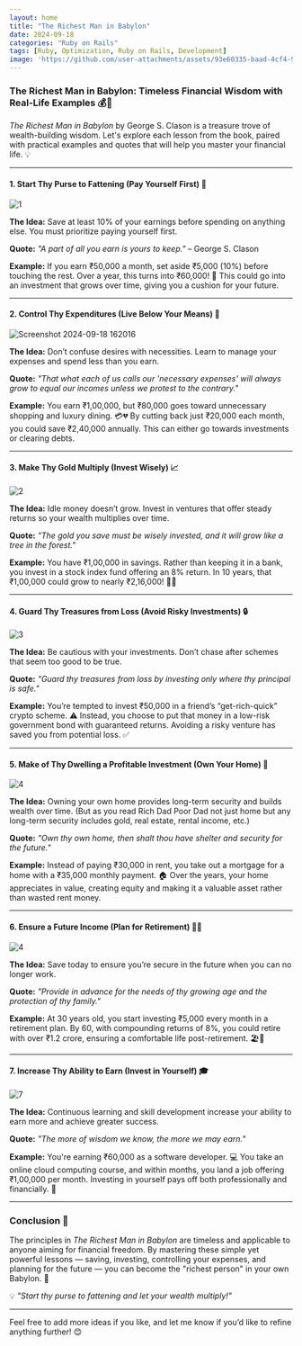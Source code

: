 ```yaml
---
layout: home
title: "The Richest Man in Babylon"
date: 2024-09-18
categories: "Ruby on Rails"
tags: [Ruby, Optimization, Ruby on Rails, Development]
image: 'https://github.com/user-attachments/assets/93e60335-baad-4cf4-997b-0351b46e50db'
---
```


### The Richest Man in Babylon: Timeless Financial Wisdom with Real-Life Examples 💰📖

*The Richest Man in Babylon* by George S. Clason is a treasure trove of wealth-building wisdom. Let's explore each lesson from the book, paired with practical examples and quotes that will help you master your financial life. 💡

---

#### 1. **Start Thy Purse to Fattening (Pay Yourself First) 💸**

![1](https://github.com/user-attachments/assets/93e60335-baad-4cf4-997b-0351b46e50db)

**The Idea:**
Save at least 10% of your earnings before spending on anything else. You must prioritize paying yourself first.

**Quote:**
*"A part of all you earn is yours to keep."* – George S. Clason

**Example:**
If you earn ₹50,000 a month, set aside ₹5,000 (10%) before touching the rest. Over a year, this turns into ₹60,000! 🎯 This could go into an investment that grows over time, giving you a cushion for your future.

---

#### 2. **Control Thy Expenditures (Live Below Your Means) 🛑**

![Screenshot 2024-09-18 162016](https://github.com/user-attachments/assets/9fafb3ea-5326-4eb5-9d8f-38a68923a3ad)

**The Idea:**
Don’t confuse desires with necessities. Learn to manage your expenses and spend less than you earn.

**Quote:**
*"That what each of us calls our 'necessary expenses' will always grow to equal our incomes unless we protest to the contrary."*

**Example:**
You earn ₹1,00,000, but ₹80,000 goes toward unnecessary shopping and luxury dining. 💳💔 By cutting back just ₹20,000 each month, you could save ₹2,40,000 annually. This can either go towards investments or clearing debts.

---

#### 3. **Make Thy Gold Multiply (Invest Wisely) 📈**

![2](https://github.com/user-attachments/assets/eeb17956-8c07-4b83-86da-08d29dd78147)


**The Idea:**
Idle money doesn’t grow. Invest in ventures that offer steady returns so your wealth multiplies over time.

**Quote:**
*"The gold you save must be wisely invested, and it will grow like a tree in the forest."*

**Example:**
You have ₹1,00,000 in savings. Rather than keeping it in a bank, you invest in a stock index fund offering an 8% return. In 10 years, that ₹1,00,000 could grow to nearly ₹2,16,000! 🌳✨

---

#### 4. **Guard Thy Treasures from Loss (Avoid Risky Investments) 🔒**

![3](https://github.com/user-attachments/assets/3dd6e341-b51d-47da-bf3e-8e71f340edb1)

**The Idea:**
Be cautious with your investments. Don’t chase after schemes that seem too good to be true.

**Quote:**
*"Guard thy treasures from loss by investing only where thy principal is safe."*

**Example:**
You’re tempted to invest ₹50,000 in a friend’s “get-rich-quick” crypto scheme. ⚠️ Instead, you choose to put that money in a low-risk government bond with guaranteed returns. Avoiding a risky venture has saved you from potential loss. ✅

---

#### 5. **Make of Thy Dwelling a Profitable Investment (Own Your Home) 🏡**

![4](https://github.com/user-attachments/assets/26771f1c-7bde-4d0f-a6fa-5ba9de316373)

**The Idea:**
Owning your own home provides long-term security and builds wealth over time. (But as you read Rich Dad Poor Dad not just home but any long-term security includes gold, real estate, rental income, etc.)

**Quote:**
*"Own thy own home, then shalt thou have shelter and security for the future."*

**Example:**
Instead of paying ₹30,000 in rent, you take out a mortgage for a home with a ₹35,000 monthly payment. 🏠 Over the years, your home appreciates in value, creating equity and making it a valuable asset rather than wasted rent money.

---

#### 6. **Ensure a Future Income (Plan for Retirement) 👵👴**

![4](https://github.com/user-attachments/assets/563a4f18-c9c9-4182-984e-5f73da8d52e4)

**The Idea:**
Save today to ensure you’re secure in the future when you can no longer work.

**Quote:**
*"Provide in advance for the needs of thy growing age and the protection of thy family."*

**Example:**
At 30 years old, you start investing ₹5,000 every month in a retirement plan. By 60, with compounding returns of 8%, you could retire with over ₹1.2 crore, ensuring a comfortable life post-retirement. 🏖️🛌

---

#### 7. **Increase Thy Ability to Earn (Invest in Yourself) 🎓**

![7](https://github.com/user-attachments/assets/96ee8fdb-9adb-4c40-baf6-6c57c9c28708)

**The Idea:**
Continuous learning and skill development increase your ability to earn more and achieve greater success.

**Quote:**
*"The more of wisdom we know, the more we may earn."*

**Example:**
You're earning ₹60,000 as a software developer. 💻 You take an online cloud computing course, and within months, you land a job offering ₹1,00,000 per month. Investing in yourself pays off both professionally and financially. 🚀

---

### Conclusion 🎯

The principles in *The Richest Man in Babylon* are timeless and applicable to anyone aiming for financial freedom. By mastering these simple yet powerful lessons — saving, investing, controlling your expenses, and planning for the future — you can become the "richest person" in your own Babylon. 🌟

💡 *"Start thy purse to fattening and let your wealth multiply!"*

---

Feel free to add more ideas if you like, and let me know if you’d like to refine anything further! 😊
